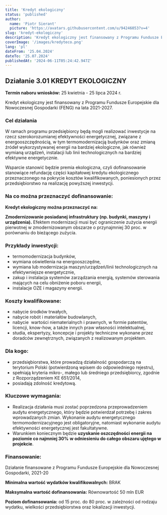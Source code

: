```yaml
---
title: 'Kredyt ekologiczny'
status: 'published'
author:
  name: 'Piotr Sierant'
  picture: 'https://avatars.githubusercontent.com/u/94246053?v=4'
slug: 'kredyt-ekologiczny'
description: 'Kredyt ekologiczny jest finansowany z Programu Fundusze Europejskie dla Nowoczesnej Gospodarki (FENG) na lata 2021-2027.'
coverImage: '/images/kredyteco.png'
lang: 'pl'
dateFrom: '25.04.2024'
dateTo: '25.07.2024'
publishedAt: '2024-06-11T05:24:42.947Z'
---
```


## **Działanie 3.01 KREDYT EKOLOGICZNY**

**Termin naboru wniosków:** 25 kwietnia - 25 lipca 2024 r.

Kredyt ekologiczny jest finansowany z Programu Fundusze Europejskie dla Nowoczesnej Gospodarki (FENG) na lata 2021-2027.

### **Cel działania**

W ramach programu przedsiębiorcy będą mogli realizować inwestycje na rzecz szerokorozumianej efektywności energetycznej, związane z energooszczędnością, w tym termomodernizacją budynków oraz zmianą źródeł wykorzystywanej energii na bardziej ekologiczne, jak również wymianą urządzeń, instalacji lub linii technologicznych na bardziej efektywne energetycznie.

Wsparcie stanowić będzie premia ekologiczna, czyli dofinansowanie stanowiące refundację części kapitałowej kredytu ekologicznego przeznaczonego na pokrycie kosztów kwalifikowanych, poniesionych przez przedsiębiorstwo na realizację powyższej inwestycji.

### **Na co można przeznaczyć dofinansowanie:**

**Kredyt ekologiczny można przeznaczyć na:**

**Zmodernizowanie posiadanej infrastruktury (np. budynki, maszyny i urządzenia).** Efektem modernizacji musi być ograniczenie zużycia energii pierwotnej w zmodernizowanym obszarze o przynajmniej 30 proc. w porównaniu do bieżącego zużycia.

### **Przykłady inwestycji:**

- termomodernizacja budynków,
- wymiana oświetlenia na energooszczędne,
- wymiana lub modernizacja maszyn/urządzeń/linii technologicznych na efektywniejsze energetycznie,
- zakup i instalacja systemów zarządzania energią, systemów sterowania mających na celu obniżenie poboru energii,
- instalacje OZE i magazyny energii.

### **Koszty kwalifikowane:**

- nabycie środków trwałych,
- nabycie robót i materiałów budowlanych,
- nabycie  wartości niematerialnych i prawnych, w formie patentów, licencji, know-how, a także innych praw własności intelektualnej,
- studia, ekspertyzy, koncepcje i projekty techniczne wykonane przez doradców zewnętrznych, związanych z realizowanym projektem.

### **Dla kogo:**

- przedsiębiorstwa, które prowadzą działalność gospodarczą na terytorium Polski (potwierdzoną wpisem do odpowiedniego rejestru),
- spełniają kryteria mikro-, małego lub średniego przedsiębiorcy, zgodnie z Rozporządzeniem KE 651/2014,
- posiadają zdolność kredytową.

### **Kluczowe wymagania:**

- Realizacja działania musi zostać poprzedzona przeprowadzeniem audytu energetycznego, który będzie potwierdzał potrzebę i zakres wprowadzanych zmian. Wykonanie audytu energetycznego termomodernizacyjnego jest obligatoryjne, natomiast wykonanie audytu efektywności energetycznej jest fakultatywne.
- Warunkiem koniecznym będzie **uzyskanie oszczędności energii na poziomie co najmniej 30%** **w odniesieniu do całego obszaru ujętego w projekcie**.

### **Finansowanie:**

Działanie finansowane z Programu Fundusze Europejskie dla Nowoczesnej Gospodarki, 2021-20

**Minimalna wartość wydatków kwalifikowalnych:** BRAK

**Maksymalna wartość dofinansowania:** Równowartość 50 mln EUR

**Poziom dofinansowania:** od 15 proc. do 80 proc. w zależności od rodzaju wydatku, wielkości przedsiębiorstwa oraz lokalizacji inwestycji.